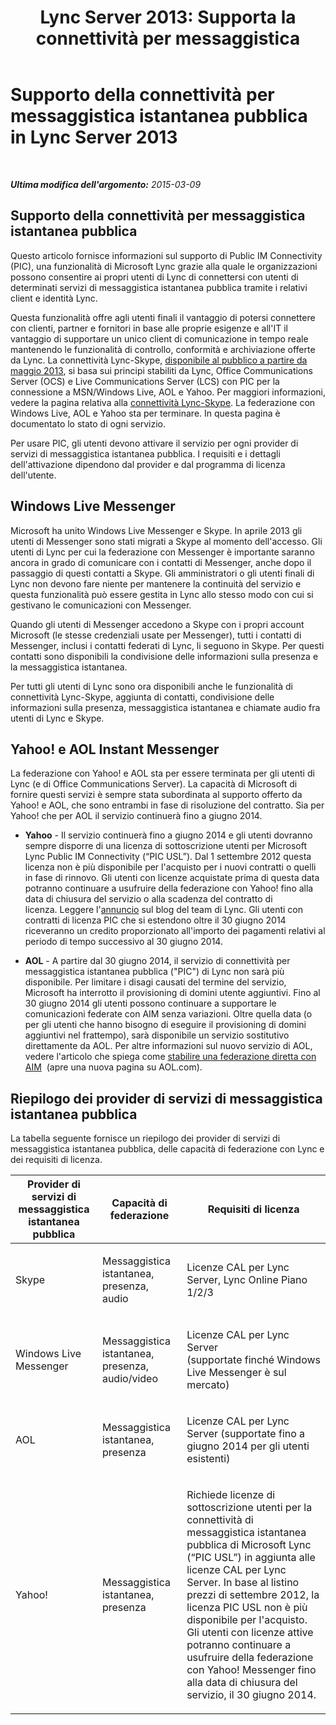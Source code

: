 ﻿---
title: "Lync Server 2013: Supporta la connettività per messaggistica"
TOCTitle: "Lync Server 2013: Supporta la connettività per messaggistica"
ms:assetid: 9c6eb500-647b-4ccd-a00e-2b8dd7c44a76
ms:mtpsurl: https://technet.microsoft.com/it-it/library/Dn458579(v=OCS.15)
ms:contentKeyID: 59602743
ms.date: 08/24/2015
mtps_version: v=OCS.15
ms.translationtype: HT
---

# Supporto della connettività per messaggistica istantanea pubblica in Lync Server 2013

 

_**Ultima modifica dell'argomento:** 2015-03-09_

## Supporto della connettività per messaggistica istantanea pubblica

Questo articolo fornisce informazioni sul supporto di Public IM Connectivity (PIC), una funzionalità di Microsoft Lync grazie alla quale le organizzazioni possono consentire ai propri utenti di Lync di connettersi con utenti di determinati servizi di messaggistica istantanea pubblica tramite i relativi client e identità Lync.

Questa funzionalità offre agli utenti finali il vantaggio di potersi connettere con clienti, partner e fornitori in base alle proprie esigenze e all'IT il vantaggio di supportare un unico client di comunicazione in tempo reale mantenendo le funzionalità di controllo, conformità e archiviazione offerte da Lync. La connettività Lync-Skype, [disponibile al pubblico a partire da maggio 2013](http://blogs.technet.com/b/lync/archive/2013/05/23/lync-skype-connectivity-available-today.aspx), si basa sui principi stabiliti da Lync, Office Communications Server (OCS) e Live Communications Server (LCS) con PIC per la connessione a MSN/Windows Live, AOL e Yahoo. Per maggiori informazioni, vedere la pagina relativa alla [connettività Lync-Skype](http://office.microsoft.com/it-it/lync/lync-skype-connectivity-fx103789635.aspx). La federazione con Windows Live, AOL e Yahoo sta per terminare. In questa pagina è documentato lo stato di ogni servizio.

Per usare PIC, gli utenti devono attivare il servizio per ogni provider di servizi di messaggistica istantanea pubblica. I requisiti e i dettagli dell'attivazione dipendono dal provider e dal programma di licenza dell'utente.

## Windows Live Messenger

Microsoft ha unito Windows Live Messenger e Skype. In aprile 2013 gli utenti di Messenger sono stati migrati a Skype al momento dell'accesso. Gli utenti di Lync per cui la federazione con Messenger è importante saranno ancora in grado di comunicare con i contatti di Messenger, anche dopo il passaggio di questi contatti a Skype. Gli amministratori o gli utenti finali di Lync non devono fare niente per mantenere la continuità del servizio e questa funzionalità può essere gestita in Lync allo stesso modo con cui si gestivano le comunicazioni con Messenger. 

Quando gli utenti di Messenger accedono a Skype con i propri account Microsoft (le stesse credenziali usate per Messenger), tutti i contatti di Messenger, inclusi i contatti federati di Lync, li seguono in Skype. Per questi contatti sono disponibili la condivisione delle informazioni sulla presenza e la messaggistica istantanea. 

Per tutti gli utenti di Lync sono ora disponibili anche le funzionalità di connettività Lync-Skype, aggiunta di contatti, condivisione delle informazioni sulla presenza, messaggistica istantanea e chiamate audio fra utenti di Lync e Skype.

## Yahoo\! e AOL Instant Messenger

La federazione con Yahoo\! e AOL sta per essere terminata per gli utenti di Lync (e di Office Communications Server). La capacità di Microsoft di fornire questi servizi è sempre stata subordinata al supporto offerto da Yahoo\! e AOL, che sono entrambi in fase di risoluzione del contratto. Sia per Yahoo\! che per AOL il servizio continuerà fino a giugno 2014.

  - **Yahoo** - Il servizio continuerà fino a giugno 2014 e gli utenti dovranno sempre disporre di una licenza di sottoscrizione utenti per Microsoft Lync Public IM Connectivity (“PIC USL”). Dal 1 settembre 2012 questa licenza non è più disponibile per l'acquisto per i nuovi contratti o quelli in fase di rinnovo. Gli utenti con licenze acquistate prima di questa data potranno continuare a usufruire della federazione con Yahoo\! fino alla data di chiusura del servizio o alla scadenza del contratto di licenza. Leggere l'[annuncio](http://blogs.technet.com/b/lync/archive/2012/11/26/lync-and-yahoo-federation-end-of-life.aspx) sul blog del team di Lync. Gli utenti con contratti di licenza PIC che si estendono oltre il 30 giugno 2014 riceveranno un credito proporzionato all'importo dei pagamenti relativi al periodo di tempo successivo al 30 giugno 2014.

  - **AOL** - A partire dal 30 giugno 2014, il servizio di connettività per messaggistica istantanea pubblica ("PIC") di Lync non sarà più disponibile. Per limitare i disagi causati del termine del servizio, Microsoft ha interrotto il provisioning di domini utente aggiuntivi. Fino al 30 giugno 2014 gli utenti possono continuare a supportare le comunicazioni federate con AIM senza variazioni. Oltre quella data (o per gli utenti che hanno bisogno di eseguire il provisioning di domini aggiuntivi nel frattempo), sarà disponibile un servizio sostitutivo direttamente da AOL. Per altre informazioni sul nuovo servizio di AOL, vedere l'articolo che spiega come [stabilire una federazione diretta con AIM](http://aimenterprise.aol.com/pic.php)  (apre una nuova pagina su AOL.com).  

## Riepilogo dei provider di servizi di messaggistica istantanea pubblica

La tabella seguente fornisce un riepilogo dei provider di servizi di messaggistica istantanea pubblica, delle capacità di federazione con Lync e dei requisiti di licenza.


<table>
<colgroup>
<col style="width: 33%" />
<col style="width: 33%" />
<col style="width: 33%" />
</colgroup>
<thead>
<tr class="header">
<th>Provider di servizi di messaggistica istantanea pubblica</th>
<th>Capacità di federazione</th>
<th>Requisiti di licenza</th>
</tr>
</thead>
<tbody>
<tr class="odd">
<td><p>Skype</p></td>
<td><p>Messaggistica istantanea, presenza, audio</p></td>
<td><p>Licenze CAL per Lync Server, Lync Online Piano 1/2/3</p></td>
</tr>
<tr class="even">
<td><p>Windows Live Messenger</p></td>
<td><p>Messaggistica istantanea, presenza, audio/video</p></td>
<td><p>Licenze CAL per Lync Server (supportate finché Windows Live Messenger è sul mercato)</p></td>
</tr>
<tr class="odd">
<td><p>AOL</p></td>
<td><p>Messaggistica istantanea, presenza</p></td>
<td><p>Licenze CAL per Lync Server (supportate fino a giugno 2014 per gli utenti esistenti)</p></td>
</tr>
<tr class="even">
<td><p>Yahoo!</p></td>
<td><p>Messaggistica istantanea, presenza</p></td>
<td><p>Richiede licenze di sottoscrizione utenti per la connettività di messaggistica istantanea pubblica di Microsoft Lync (“PIC USL”) in aggiunta alle licenze CAL per Lync Server. In base al listino prezzi di settembre 2012, la licenza PIC USL non è più disponibile per l'acquisto. Gli utenti con licenze attive potranno continuare a usufruire della federazione con Yahoo! Messenger fino alla data di chiusura del servizio, il 30 giugno 2014.</p></td>
</tr>
</tbody>
</table>


